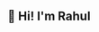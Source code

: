 ## 👋 Hi! I'm Rahul

<!--
**rahulkoonantavida/rahulkoonantavida** is a ✨ _special_ ✨ repository because its `README.md` (this file) appears on your GitHub profile.
-->
